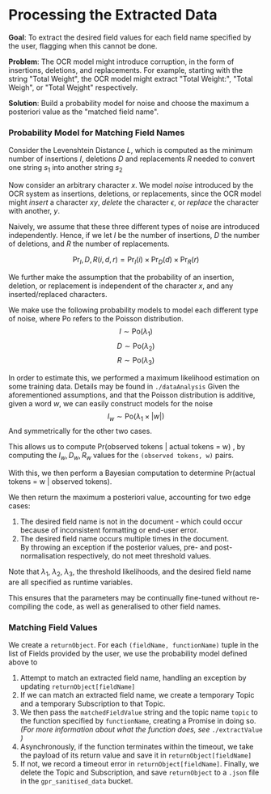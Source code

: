 # Processing the Extracted Data 
**Goal**: To extract the desired field values for each field name specified by the user, flagging when this cannot be done.

**Problem**: The OCR model might introduce corruption, in the form of insertions, deletions, and replacements.
For example, starting with the string "Total Weight", the OCR model might extract "Total Weight:", "Total Weigh", or "Total Wejght" respectively.

**Solution**: Build a probability model for noise and choose the maximum a posteriori value as the "matched field name".

### Probability Model for Matching Field Names
Consider the Levenshtein Distance $L$, which is computed as the minimum number of insertions $I$, deletions $D$ and replacements $R$ needed to 
convert one string $s_1$ into another string $s_2$

Now consider an arbitrary character $x$. We model *noise* introduced by the OCR system as insertions, deletions, or replacements, since the 
OCR model might *insert* a character $xy$, *delete* the character $\epsilon$, or *replace* the character with another, $y$.

Naively, we assume that these three different types of noise are introduced independently. Hence,
if we let $I$ be the number of insertions, $D$ the number of deletions, and $R$ the number of replacements.

$$\text{Pr}_I, D, R(i, d, r) = \text{Pr}_I(i) \times \text{Pr}_D(d) \times \text{Pr}_R(r)$$

We further make the assumption that the probability of an insertion, deletion, or replacement is independent of the character $x$, and any inserted/replaced characters.

We make use the following probability models to model each different type of noise, where $\text{Po}$ refers to the Poisson distribution.
$$I \sim \text{Po}(\lambda_1)$$
$$D \sim \text{Po}(\lambda_2)$$
$$R \sim \text{Po}(\lambda_3)$$

In order to estimate this, we performed a maximum likelihood estimation on some training data. Details may be found in `./dataAnalysis`
Given the aforementioned assumptions, and that the Poisson distribution is additive, given a word $w$, we can easily construct models for the noise
$$I_w \sim \text{Po}(\lambda_1 \times |w|)$$
And symmetrically for the other two cases.

This allows us to compute $\text{Pr(observed tokens | actual tokens = w)}$ , by computing the $I_w, D_w, R_w$ values for the `(observed tokens, w)` pairs.

With this, we then perform a Bayesian computation to determine $\text{Pr(actual tokens = w | observed tokens)}$.

We then return the maximum a posteriori value, accounting for two edge cases:
1. The desired field name is not in the document - which could occur because of inconsistent formatting or end-user error.
2. The desired field name occurs multiple times in the document.\
By throwing an exception if the posterior values, pre- and post-normalisation respectively, do not meet threshold values.

Note that $\lambda_1$, $\lambda_2$, $\lambda_3$, the threshold likelihoods, and the desired field name are all specified as runtime variables.

This ensures that the parameters may be continually fine-tuned without re-compiling the code, as well as generalised to other field names.

### Matching Field Values
We create a `returnObject`. For each `(fieldName, functionName)` tuple in the list of Fields provided by the user, we use the probability model defined above to
1. Attempt to match an extracted field name, handling an exception by updating `returnObject[fieldName]`
2. If we can match an extracted field name, we create a temporary Topic and a temporary Subscription to that Topic.
3. We then pass the `matchedFieldValue` string and the topic name `topic` to the function specified by `functionName`, creating a Promise in doing so. _(For more information about what the function does, see_ `./extractValue` _)_
4. Asynchronously, if the function terminates within the timeout, we take the payload of its return value and save it in `returnObject[fieldName]`
5. If not, we record a timeout error in `returnObject[fieldName]`.
Finally, we delete the Topic and Subscription, and save `returnObject` to a `.json` file in the `gpr_sanitised_data` bucket.